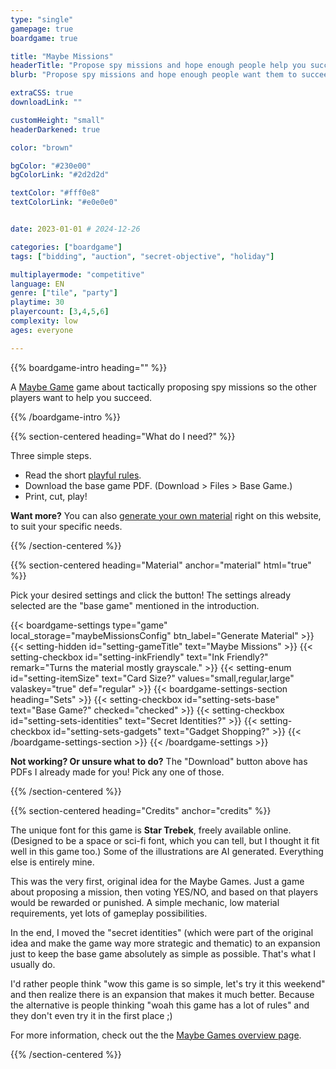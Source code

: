 ```yaml
---
type: "single"
gamepage: true
boardgame: true

title: "Maybe Missions"
headerTitle: "Propose spy missions and hope enough people help you succeed."
blurb: "Propose spy missions and hope enough people want them to succeed---or deviously let them fail to benefit your own secret cover."

extraCSS: true
downloadLink: ""

customHeight: "small"
headerDarkened: true

color: "brown"

bgColor: "#230e00"
bgColorLink: "#2d2d2d"

textColor: "#fff0e8"
textColorLink: "#e0e0e0"


date: 2023-01-01 # 2024-12-26

categories: ["boardgame"]
tags: ["bidding", "auction", "secret-objective", "holiday"]

multiplayermode: "competitive"
language: EN
genre: ["tile", "party"]
playtime: 30
playercount: [3,4,5,6]
complexity: low
ages: everyone

---
```


{{% boardgame-intro heading="" %}}

A [Maybe Game](/maybe-games/) game about tactically proposing spy missions so the other players want to help you succeed.

{{% /boardgame-intro %}}

{{% section-centered heading="What do I need?" %}}

Three simple steps.
* Read the short [playful rules](rules).
* Download the base game PDF. (Download > Files > Base Game.)
* Print, cut, play!

**Want more?** You can also [generate your own material](#material) right on this website, to suit your specific needs.

{{% /section-centered %}}

{{% section-centered heading="Material" anchor="material" html="true" %}}

<p>Pick your desired settings and click the button! The settings already selected are the "base game" mentioned in the introduction.</p>

{{< boardgame-settings type="game" local_storage="maybeMissionsConfig" btn_label="Generate Material" >}}
	{{< setting-hidden id="setting-gameTitle" text="Maybe Missions" >}}
  {{< setting-checkbox id="setting-inkFriendly" text="Ink Friendly?" remark="Turns the material mostly grayscale." >}}
  {{< setting-enum id="setting-itemSize" text="Card Size?" values="small,regular,large" valaskey="true" def="regular" >}}
  {{< boardgame-settings-section heading="Sets" >}}
{{< setting-checkbox id="setting-sets-base" text="Base Game?" checked="checked" >}}
{{< setting-checkbox id="setting-sets-identities" text="Secret Identities?" >}}
{{< setting-checkbox id="setting-sets-gadgets" text="Gadget Shopping?" >}}
  {{< /boardgame-settings-section >}}
{{< /boardgame-settings >}}

<p class="settings-remark"><strong>Not working? Or unsure what to do?</strong> The "Download" button above has PDFs I already made for you! Pick any one of those.</p>

{{% /section-centered %}}

{{% section-centered heading="Credits" anchor="credits" %}}

The unique font for this game is **Star Trebek**, freely available online. (Designed to be a space or sci-fi font, which you can tell, but I thought it fit well in this game too.) Some of the illustrations are AI generated. Everything else is entirely mine.

This was the very first, original idea for the Maybe Games. Just a game about proposing a mission, then voting YES/NO, and based on that players would be rewarded or punished. A simple mechanic, low material requirements, yet lots of gameplay possibilities.

In the end, I moved the "secret identities" (which were part of the original idea and make the game way more strategic and thematic) to an expansion just to keep the base game absolutely as simple as possible. That's what I usually do. 

I'd rather people think "wow this game is so simple, let's try it this weekend" and then realize there is an expansion that makes it much better. Because the alternative is people thinking "woah this game has a lot of rules" and they don't even try it in the first place ;)

For more information, check out the the [Maybe Games overview page](/maybe-games/).

{{% /section-centered %}}